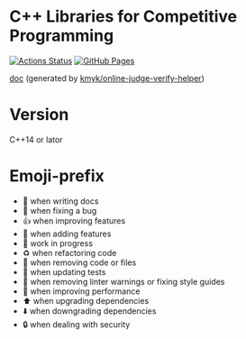 # C++ Libraries for Competitive Programming

[![Actions Status](https://github.com/sash2104/library/workflows/verify/badge.svg)](https://github.com/sash2104/library/actions)
[![GitHub Pages](https://img.shields.io/static/v1?label=GitHub+Pages&message=+&color=brightgreen&logo=github)](https://sash2104.github.io/library/)

[doc](https://sash2104.github.io/competitive-programming-library/) (generated by [kmyk/online-judge-verify-helper](https://github.com/kmyk/online-judge-verify-helper))

# Version
C++14 or lator

# Emoji-prefix
- :memo: when writing docs
- :bug: when fixing a bug
- :+1: when improving features
- :tada: when adding features
- :construction: work in progress
- :recycle: when refactoring code
- :shower: when removing code or files
- :green_heart: when updating tests
- :shirt: when removing linter warnings or fixing style guides
- :rocket: when improving performance
- :arrow_up: when upgrading dependencies
- :arrow_down: when downgrading dependencies
- :lock: when dealing with security